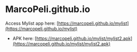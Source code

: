 # MarcoPeli.github.io

Access Mylist app here: [https://marcopeli.github.io/mylist](https://marcopeli.github.io/mylist)
  - APK here: [https://marcopeli.github.io/mylist/mylist2.apk](https://marcopeli.github.io/mylist/mylist2.apk)
  